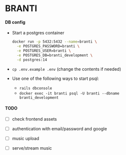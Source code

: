 # BRANTI


<!-- This README would normally document whatever steps are necessary to get the -->
<!-- application up and running. -->

<!-- Things you may want to cover: -->

<!-- * Ruby version -->

<!-- * System dependencies -->

<!-- * Configuration -->

<!-- * Database creation -->

#### DB config

* Start a postgres container

    ```bash
    docker run -p 5432:5432 --name=branti \
      -e POSTGRES_PASSWORD=branti \
      -e POSTGRES_USER=branti \
      -e POSTGRES_DB=branti_development \
      -d postgres:14
    ```

* `cp .env.example .env` (change the contents if needed)

* Use one of the following ways to start psql:
  
  * `rails dbconsole`
  * `docker exec -it branti psql -U branti --dbname branti_development`

<!-- * Database initialization -->

<!-- * How to run the test suite -->

<!-- * Services (job queues, cache servers, search engines, etc.) -->

<!-- * Deployment instructions -->

<!-- * ... -->

#### TODO

  - [ ] check frontend assets
  - [ ] authentication with email/password and google
  - [ ] music upload
  - [ ] serve/stream music

